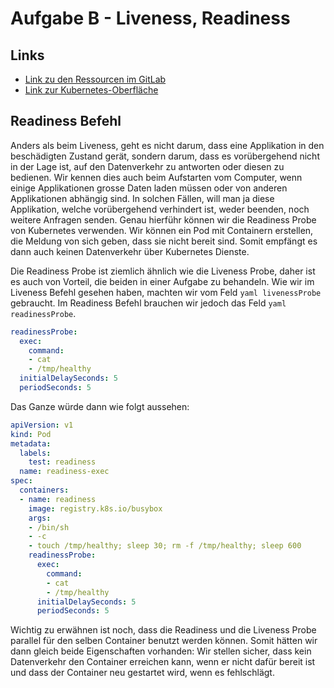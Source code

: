 # Aufgabe B - Liveness, Readiness

## Links
- [Link zu den Ressourcen im GitLab](https://gitlab.com/ch-tbz-hf/Stud/v-cnt/-/tree/main/2_Unterrichtsressourcen/A)
- [Link zur Kubernetes-Oberfläche](https://10.5.38.10:8443/#/create?namespace=default)

## Readiness Befehl
Anders als beim Liveness, geht es nicht darum, dass eine Applikation in den beschädigten Zustand gerät, sondern darum, dass es vorübergehend nicht in der Lage ist, auf den Datenverkehr zu antworten oder diesen zu bedienen.
Wir kennen dies auch beim Aufstarten vom Computer, wenn einige Applikationen grosse Daten laden müssen oder von anderen Applikationen abhängig sind. In solchen Fällen, will man ja diese Applikation, welche vorübergehend verhindert ist, 
weder beenden, noch weitere Anfragen senden. Genau hierführ können wir die Readiness Probe von Kubernetes verwenden. Wir können ein Pod mit Containern erstellen, die Meldung von sich geben, dass sie nicht bereit sind.
Somit empfängt es dann auch keinen Datenverkehr über Kubernetes Dienste.

Die Readiness Probe ist ziemlich ähnlich wie die Liveness Probe, daher ist es auch von Vorteil, die beiden in einer Aufgabe zu behandeln. Wie wir im Liveness Befehl gesehen haben, machten wir vom Feld ```yaml livenessProbe``` gebraucht.
Im Readiness Befehl brauchen wir jedoch das Feld ```yaml readinessProbe```. 

```yaml
readinessProbe:
  exec:
    command:
    - cat
    - /tmp/healthy
  initialDelaySeconds: 5
  periodSeconds: 5
```

Das Ganze würde dann wie folgt aussehen:

```yaml
apiVersion: v1
kind: Pod
metadata:
  labels:
    test: readiness
  name: readiness-exec
spec:
  containers:
  - name: readiness
    image: registry.k8s.io/busybox
    args:
    - /bin/sh
    - -c
    - touch /tmp/healthy; sleep 30; rm -f /tmp/healthy; sleep 600
    readinessProbe:
      exec:
        command:
        - cat
        - /tmp/healthy
      initialDelaySeconds: 5
      periodSeconds: 5
```

Wichtig zu erwähnen ist noch, dass die Readiness und die Liveness Probe parallel für den selben Container benutzt werden können. Somit hätten wir dann gleich beide Eigenschaften vorhanden: Wir stellen sicher, dass kein Datenverkehr den Container erreichen kann, wenn er nicht dafür bereit ist 
und dass der Container neu gestartet wird, wenn es fehlschlägt.
